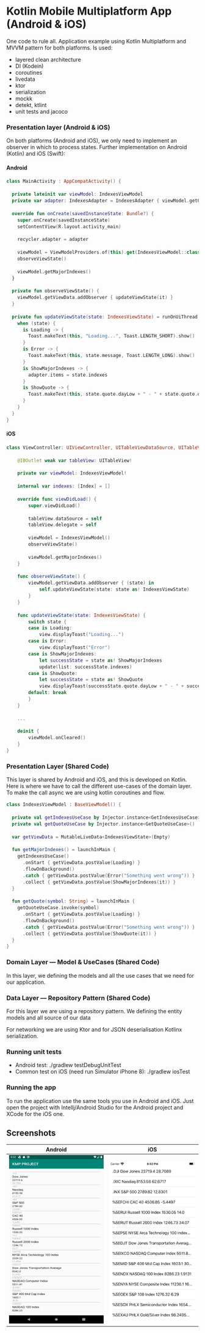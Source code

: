 # Kotlin Mobile Multiplatform App (Android & iOS)

One code to rule all. Application example using Kotlin Multiplatform and MVVM pattern for both platforms. Is used:
- layered clean architecture
- DI (Kodein)
- coroutines
- livedata
- ktor
- serialization
- mockk
- detekt, ktlint
- unit tests and jacoco

### Presentation layer (Android & iOS)

On both platforms (Android and iOS), we only need to implement an observer in which to process states. Further implementation on Android (Kotlin) and iOS (Swift):

#### Android
```kotlin
class MainActivity : AppCompatActivity() {

  private lateinit var viewModel: IndexesViewModel
  private var adapter: IndexesAdapter = IndexesAdapter { viewModel.getQuote(it.ticker) }

  override fun onCreate(savedInstanceState: Bundle?) {
    super.onCreate(savedInstanceState)
    setContentView(R.layout.activity_main)

    recycler.adapter = adapter

    viewModel = ViewModelProviders.of(this).get(IndexesViewModel::class.java)
    observeViewState()

    viewModel.getMajorIndexes()
  }

  private fun observeViewState() {
    viewModel.getViewData.addObserver { updateViewState(it) }
  }

  private fun updateViewState(state: IndexesViewState) = runOnUiThread {
    when (state) {
      is Loading -> {
        Toast.makeText(this, "Loading...", Toast.LENGTH_SHORT).show()
      }
      is Error -> {
        Toast.makeText(this, state.message, Toast.LENGTH_LONG).show()
      }
      is ShowMajorIndexes -> {
        adapter.items = state.indexes
      }
      is ShowQuote -> {
        Toast.makeText(this, state.quote.dayLow + " - " + state.quote.dayHigh, Toast.LENGTH_LONG).show()
      }
    }
  }
}
```
#### iOS
```swift
class ViewController: UIViewController, UITableViewDataSource, UITableViewDelegate {
    
    @IBOutlet weak var tableView: UITableView!
    
    private var viewModel: IndexesViewModel!
    
    internal var indexes: [Index] = []
    
    override func viewDidLoad() {
        super.viewDidLoad()
        
        tableView.dataSource = self
        tableView.delegate = self
        
        viewModel = IndexesViewModel()
        observeViewState()
        
        viewModel.getMajorIndexes()
    }
    
    func observeViewState() {
        viewModel.getViewData.addObserver { (state) in
            self.updateViewState(state: state as! IndexesViewState)
        }
    }
    
    func updateViewState(state: IndexesViewState) {
        switch state {
        case is Loading:
            view.displayToast("Loading...")
        case is Error:
            view.displayToast("Error")
        case is ShowMajorIndexes:
            let successState = state as! ShowMajorIndexes
            update(list: successState.indexes)
        case is ShowQuote:
            let successState = state as! ShowQuote
            view.displayToast(successState.quote.dayLow + " - " + successState.quote.dayHigh)
        default: break
        }
    }
    
    ...

    deinit {
        viewModel.onCleared()
    }
}
```

### Presentation Layer (Shared Code)

This layer is shared by Android and iOS, and this is developed on Kotlin. Here is where we have to call the different use-cases of the domain layer. To make the call async we are using kotlin coroutines and flow.

```kotlin
class IndexesViewModel : BaseViewModel() {

  private val getIndexesUseCase by Injector.instance<GetIndexesUseCase>()
  private val getQuoteUseCase by Injector.instance<GetQuoteUseCase>()

  var getViewData = MutableLiveData<IndexesViewState>(Empty)

  fun getMajorIndexes() = launchInMain {
    getIndexesUseCase()
      .onStart { getViewData.postValue(Loading) }
      .flowOnBackground()
      .catch { getViewData.postValue(Error("Something went wrong")) }
      .collect { getViewData.postValue(ShowMajorIndexes(it)) }
  }

  fun getQuote(symbol: String) = launchInMain {
    getQuoteUseCase.invoke(symbol)
      .onStart { getViewData.postValue(Loading) }
      .flowOnBackground()
      .catch { getViewData.postValue(Error("Something went wrong")) }
      .collect { getViewData.postValue(ShowQuote(it)) }
  }
}
```

### Domain Layer — Model & UseCases (Shared Code)

In this layer, we defining the models and all the use cases that we need for our application.

### Data Layer — Repository Pattern (Shared Code)

For this layer we are using a repository pattern. We defining the entity models and all source of our data

For networking we are using Ktor and for JSON deserialisation Kotlinx serialization.

### Running unit tests

- Android test: ./gradlew testDebugUnitTest
- Common test on iOS (need run Simulator iPhone 8): ./gradlew iosTest

### Running the app

To run the application use the same tools you use in Android and iOS. Just open the project with Intellj/Android Studio for the Android project and XCode for the iOS one.

## Screenshots

|Android|iOS|
|---|---|
|![android-app](https://github.com/kernel0x/kmpapp/blob/master/images/Screenshot_android.png)|![ios-app](https://github.com/kernel0x/kmpapp/blob/master/images/Screenshot_ios.png)|
